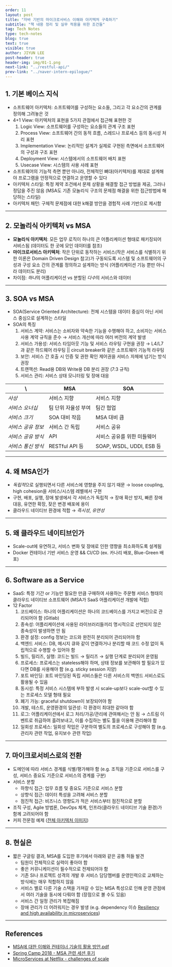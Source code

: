 ```yaml
---
order: 11
layout: post
title: "자바 기반의 마이크로서비스 이해와 아키텍처 구축하기"
subtitle: "책 내용 정리 및 실무 적용을 위한 조건들"
tag: Tech Notes
type: tech-notes
blog: true
text: true
visible: true
author: JIYUN LEE
post-header: true
header-img: img/01-1.png
next-link: "../restful-api/"
prev-link: "../naver-intern-epilogue/"
---
```


## 1. 기본 베이스 지식

- 소프트웨어 아키텍처: 소프트웨어를 구성하는 요소들, 그리고 각 요소간의 관계를 정의해 그려놓은 것
- 4+1 View: 아키텍처의 표현을 5가지 관점에서 접근해 표현한 것
	1. Logic View: 소프트웨어를 구성하는 요소들의 관계 구조 표현
	2. Process View: 소프트웨어 간의 동적 흐름, 스레드나 프로세스 등의 동시성 처리 표현
	3. Implementation View: 논리적인 설계가 실제로 구현된 측면에서 소프트웨어의 구성과 구조 표현
	4. Deployment View: 시스템에서의 소프트웨어 배치 표현
	5. Usecase View: 시스템의 사용 사례 표현
- 소프트웨어의 기능적 측면 뿐만 아니라, 전체적인 뼈대(아키텍처)를 제대로 설계해야 프로그램을 안정적으로 연결하고 운영할 수 있다
- 아키텍처 스타일: 특정 제약 조건에서 문제 상황을 해결할 접근 방법을 제공, 그러나 정답을 주진 않음 (MSA도 기존 모놀리식 구조의 문제점 해결을 위한 접근방법에 해당하는 스타일)
- 아키텍처 패턴: 구체적 문제점에 대한 k해결 방안을 경험적 사례 기반으로 제시함

---

## 2. 모놀리식 아키텍처 vs MSA

- **모놀리식 아키텍처**: 모든 업무 로직이 하나의 큰 어플리케이션 형태로 패키징되어 서비스됨 (데이터도 한 곳에 모인 데이터를 참조)
- **마이크로서비스 아키텍처**: 작은 단위로 동작하는 서비스(작은 서비스를 식별하기 위한 이론은 Domain Driven Design 참고)가 구동되도록 시스템 및 소프트웨어의 구성과 구성 요소 간의 관계를 정의하고 설계하는 방식 (어플리케이션 기능 뿐만 아니라 데이터도 분리)
- 차이점: *하나*의 어플리케이션 vs 분할된 *다수*의 서비스와 데이터

---

## 3. SOA vs MSA

- SOA(Service Oriented Architecture): 전체 시스템을 데이터 중심이 아닌 서비스 중심으로 설계하는 스타일
- SOA의 특징
	1. 서비스 계약: 서비스는 소비자와 약속한 기능을 수행해야 하고, 소비자는 서비스 사용 계약 규칙을 준수 → 서비스 개선에 따라 여러 버전의 계약 발생
	2. 서비스 가용성: 서비스 타임아웃 기능 및 서비스 라우팅 구현을 권장 → L4/L7과 같은 하드웨어 라우팅 || circuit breaker와 같은 소프트웨어 기능적 라우팅
	3. 보안: 서비스 간 호출 시 인증 및 권한 확인 제어권을 서비스 자체에 넘기는 방식 권장
	4. 트랜잭션: Read용 DB와 Write용 DB 분리 권장 (7:3 규칙)
	5. 서비스 관리: 서비스 상태 모니터링 및 장애 대응

<div class="tw-element tw-table">
	<table class="uk-table-small uk-table style-2 uk-table-striped">
		<thead>
			<tr>
				<th> \ </th>
				<th>MSA</th>
				<th>SOA</th>
			</tr>
		</thead>
		<tbody>
			<tr>
				<td><em>사상</em></td>
				<td>서비스 지향</td>
				<td>서비스 지향</td>
			</tr>
			<tr>
				<td><em>서비스 오너십</em></td>
				<td>팀 단위 자율성 부여</td>
				<td>팀간 협업</td>
			</tr>
			<tr>
				<td><em>서비스 크기</em></td>
				<td>SOA 대비 작음</td>
				<td>MSA 대비 큼</td>
			</tr>
			<tr>
				<td><em>서비스 공유 정보</em></td>
				<td>서비스 간 독립</td>
				<td>서비스 공유</td>
			</tr>
			<tr>
				<td><em>서비스 공유 방식</em></td>
				<td>API</td>
				<td>서비스 공유를 위한 미들웨어</td>
			</tr>
			<tr>
				<td><em>서비스 통신 방식</em></td>
				<td>RESTful API 등</td>
				<td>SOAP, WSDL, UDDI, ESB 등</td>
			</tr>
		</tbody>
	</table>
</div>

---

## 4. 왜 MSA인가

- *독립적*으로 실행되면서 다른 서비스에 영향을 주지 않기 때문 → loose coupling, high cohesion을 서비스/시스템 레벨에서 구현
- 구현, 배포, 실행, 장애 발생에서 각 서비스가 독립적 → 장애 확산 방지, 빠른 장애 대응, 유연한 확장, 잦은 변경 배포에 용이
- 클라우드 네이티브 환경에 적합 → *즉시성*, *유연성*

---

## 5. 왜 클라우드 네이티브인가

- Scale-out에 유연하고, 서비스 변화 및 장애로 인한 영향을 최소화하도록 설계됨
- Docker 컨테이너 기반 서비스 운영 && CI/CD (ex. 카나리 배포, Blue-Green 배포)

---

## 6. Software as a Service

- SaaS: 특정 기간 or 기능만 필요한 만큼 구매하여 사용하는 주문형 서비스 형태의 클라우드 네이티브 소프트웨어 (MSA가 SaaS 어플리케이션 개발에 적합)
- 12 Factor
	1. 코드베이스: 하나의 어플리케이션은 하나의 코드베이스를 가지고 버전으로 관리되어야 함 (Gitlab)
	2. 종속성: 어플리케이션에 사용된 라이브러리들끼리 명시적으로 선언되지 않은 종속성이 발생하면 안 됨
	3. 환경 설정: config 정보는 코드와 완전히 분리되어 관리되어야 함
	4. 백엔드 서비스: DB, 메시지 큐와 같이 연결하거나 분리할 때 코드 수정 없이 독립적으로 수행할 수 있어야 함
	5. 빌드, 릴리즈, 실행: 코드는 빌드 → 릴리즈 → 실행 단계로 분리되어 운영됨
	6. 프로세스: 프로세스는 stateless해야 하며, 상태 정보를 보관해야 할 필요가 있다면 DB를 사용해야 함 (e.g. sticky session 지양)
	7. 포트 바인딩: 포트 바인딩된 독립 서비스들은 다른 서비스의 백엔드 서비스로도 활용될 수 있음
	8. 동시성: 특정 서비스 시스템에 부하 발생 시 scale-up보다 scale-out할 수 있는 프로세스 모델 형태 필요
	9. 폐기 가능: graceful shutdown이 보장되어야 함
	10. 개발, 테스트, 운영환경의 일관성: 각 환경이 최대한 같아야 함
	11. 로그: 어플리케이션에서 로그 처리/가공/관리에 관여해서는 안 됨 → 스트림 이벤트로 취급하여 흘려보내고, 이를 수집하는 별도 툴을 이용해 관리해야 함
	12. 일회성 프로세스: 일회성 작업은 구분하여 별도의 프로세스로 구성해야 함 (e.g. 관리자 관련 작업, 유지보수 관련 작업)

---

## 7. 마이크로서비스로의 전환

- 도메인에 따라 서비스 경계를 식별/평가해야 함 (e.g. 조직을 기준으로 서비스를 구성, 서비스 중요도 기준으로 서비스의 경계를 구분)
- 서비스 분할
	- 하향식 접근: 업무 흐름 및 중요도 기준으로 서비스 분할
	- 상향식 접근: 데이터 특성을 고려해 서비스 분할
	- 점진적 접근: 비즈니스 영향도가 적은 서비스부터 점진적으로 분할
- 조직 구성, Agile 방법론, DevOps 체계, 인프라(클라우드 네이티브 기술 환경)가 함께 고려되어야 함
- 커피 전문점 예제 ([전체 아키텍처 이미지](https://img1.daumcdn.net/thumb/R720x0.q80/?scode=mtistory2&fname=http%3A%2F%2Fcfile7.uf.tistory.com%2Fimage%2F993002505C89B48D0DE0B6))

---

## 8. 현실은

- 짧은 구글링 결과, MSA를 도입한 후기에서 아래와 같은 공통 허들 발견
	- 팀원이 전체적으로 실력이 좋아야 함
	- 좋은 커뮤니케이션이 필수적으로 전제되어야 함
	- 기존 SI나 프로젝트 성격의 개발 후 서비스 담당멤버를 운영인력으로 교체하는 방식에는 매우 적합하지 않음
	- 서비스 별로 다른 기술 스택을 가져갈 수 있는 MSA 특성으로 인해 운영 관점에서 여러 기술을 동시에 다뤄야 함 (장점으로 볼 수도 있음)
	- 서비스 간 일정 관리가 복잡해짐
	- 장애 관리가 더 어려워지는 경우 발생 (e.g. dependency 이슈 [Resiliency and high availability in microservices](https://docs.microsoft.com/en-us/dotnet/architecture/microservices/architect-microservice-container-applications/resilient-high-availability-microservices))

---

## References
- [MSA에 대한 이해와 컨테이너 기술의 활용 방안.pdf](https://www.itfind.or.kr/WZIN/jugidong/1887/file2645276227345330267-188702.pdf)
- [Spring Camp 2018 - MSA 관련 세션 후기](https://gwonsungjun.github.io/articles/2018-04/springCamp2018)
- [MicroServices at Netflix - challenges of scale](https://www.slideshare.net/stonse/microservices-at-netflix)

